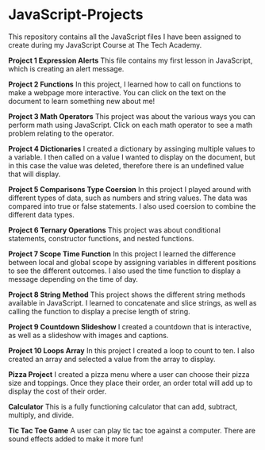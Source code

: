 # JavaScript-Projects
This repository contains all the JavaScript files I have been assigned to create during my JavaScript Course at The Tech Academy.

**Project 1 Expression Alerts** This file contains my first lesson in JavaScript, which is creating an alert message.

**Project 2 Functions** In this project, I learned how to call on functions to make a webpage more interactive. You can click on the text on the document to learn something new about me!

**Project 3 Math Operators** This project was about the various ways you can perform math using JavaScript. Click on each math operator to see a math problem relating to the operator.

**Project 4 Dictionaries** I created a dictionary by assinging multiple values to a variable. I then called on a value I wanted to display on the document, but in this case the value was deleted, therefore there is an undefined value that will display.

**Project 5 Comparisons Type Coersion** In this project I played around with different types of data, such as numbers and string values. The data was compared into true or false statements. I also used coersion to combine the different data types.

**Project 6 Ternary Operations** This project was about conditional statements, constructor functions, and nested functions. 

**Project 7 Scope Time Function** In this project I learned the difference between local and global scope by assigning variables in different positions to see the different outcomes. I also used the time function to display a message depending on the time of day.

**Project 8 String Method** This project shows the different string methods available in JavaScript. I learned to concatenate and slice strings, as well as calling the function to display a precise length of string.

**Project 9 Countdown Slideshow** I created a countdown that is interactive, as well as a slideshow with images and captions.

**Project 10 Loops Array** In this project I created a loop to count to ten. I also created an array and selected a value from the array to display.

**Pizza Project** I created a pizza menu where a user can choose their pizza size and toppings. Once they place their order, an order total will add up to display the cost of their order.

**Calculator** This is a fully functioning calculator that can add, subtract, multiply, and divide.

**Tic Tac Toe Game** A user can play tic tac toe against a computer. There are sound effects added to make it more fun!
